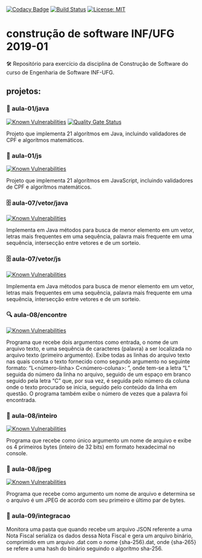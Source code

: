 [![Codacy Badge](https://api.codacy.com/project/badge/Grade/cb5eddacea9841ec8a9a953a3a3f0825)](https://app.codacy.com/app/josecxsta/cs-2019-01?utm_source=github.com&utm_medium=referral&utm_content=josecxsta/cs-2019-01&utm_campaign=Badge_Grade_Dashboard)
[![Build Status](https://travis-ci.com/josecxsta/cs-2019-01.svg?branch=master)](https://travis-ci.com/josecxsta/cs-2019-01?branch=master) [![License: MIT](https://img.shields.io/badge/License-MIT-yellow.svg)](https://opensource.org/licenses/MIT)




# construção de software INF/UFG 2019-01
🛠 Repositório para exercício da disciplina de Construção de Software do curso de Engenharia de Software INF-UFG.


## projetos:

### 📝 aula-01/java

[![Known Vulnerabilities](https://snyk.io/test/github/josecxsta/cs-2019-01/badge.svg?targetFile=aula-01/java/pom.xml)](https://snyk.io/test/github/josecxsta/cs-2019-01?targetFile=aula-01/java/pom.xml) [![Quality Gate Status](https://sonarcloud.io/api/project_badges/measure?project=josecxsta_cs-2019-01&metric=alert_status)](https://sonarcloud.io/dashboard?id=josecxsta_cs-2019-01)

Projeto que implementa 21 algorítmos em Java, incluindo validadores de CPF e algorítmos matemáticos.


### 📝 aula-01/js

[![Known Vulnerabilities](https://snyk.io/test/github/josecxsta/cs-2019-01/badge.svg?targetFile=aula-01/js/package.json)](https://snyk.io/test/github/josecxsta/cs-2019-01?targetFile=aula-01/js/package.json)

Projeto que implementa 21 algorítmos em JavaScript, incluindo validadores de CPF e algorítmos matemáticos.


### 🗄 aula-07/vetor/java

[![Known Vulnerabilities](https://snyk.io/test/github/josecxsta/cs-2019-01/badge.svg?targetFile=aula-07/vetor/java/pom.xml)](https://snyk.io/test/github/josecxsta/cs-2019-01?targetFile=aula-07/vetor/java/pom.xml)

Implementa em Java métodos para busca de menor elemento em um vetor, letras mais frequentes em uma sequência, palavra mais frequente em uma sequência, intersecção entre vetores e de um sorteio.

### 🗄 aula-07/vetor/js

[![Known Vulnerabilities](https://snyk.io/test/github/josecxsta/cs-2019-01/badge.svg?targetFile=aula-07/vetor/js/package.json)](https://snyk.io/test/github/josecxsta/cs-2019-01?targetFile=aula-07/vetor/js/package.json)

Implementa em Java métodos para busca de menor elemento em um vetor, letras mais frequentes em uma sequência, palavra mais frequente em uma sequência, intersecção entre vetores e de um sorteio.


### 🔍 aula-08/encontre

[![Known Vulnerabilities](https://snyk.io/test/github/josecxsta/cs-2019-01/badge.svg?targetFile=aula-08/encontre/pom.xml)](https://snyk.io/test/github/josecxsta/cs-2019-01?targetFile=aula-08/encontre/pom.xml)

Programa que recebe dois argumentos como entrada, o nome de um arquivo texto, e uma sequência de caracteres (palavra) a ser localizada no arquivo texto (primeiro argumento). Exibe todas as linhas do arquivo texto nas quais consta o texto fornecido como segundo argumento no seguinte formato: “L<número-linha> C<número-coluna>: <texto-da-linha>”, onde tem-se a letra “L” seguida do número da linha no arquivo, seguido de um espaço em branco seguido pela letra “C” que, por sua vez, é seguida pelo número da coluna onde o texto procurado se inicia, seguido pelo conteúdo da linha em questão. O programa também exibe o número de vezes que a palavra foi encontrada.


### 📁 aula-08/inteiro

[![Known Vulnerabilities](https://snyk.io/test/github/josecxsta/cs-2019-01/badge.svg?targetFile=aula-08/inteiro/pom.xml)](https://snyk.io/test/github/josecxsta/cs-2019-01?targetFile=aula-08/inteiro/pom.xml)

Programa que recebe como único argumento um nome de arquivo e exibe os 4 primeiros bytes (inteiro de 32 bits) em formato hexadecimal no console.


### 📸 aula-08/jpeg

[![Known Vulnerabilities](https://snyk.io/test/github/josecxsta/cs-2019-01/badge.svg?targetFile=aula-08/jpeg/pom.xml)](https://snyk.io/test/github/josecxsta/cs-2019-01?targetFile=aula-08/jpeg/pom.xml)

Programa que recebe como argumento um nome de arquivo e determina se o arquivo é um JPEG de acordo com seu primeiro e último par de bytes.

### 📃 aula-09/integracao

Monitora uma pasta que quando recebe um arquivo JSON referente a uma Nota Fiscal serializa os dados dessa Nota Fiscal e gera um arquivo binário, comprimido em um arquivo .dat com o nome {sha-256}.dat, onde {sha-265} se refere a uma hash do binário seguindo o algorítmo sha-256.
